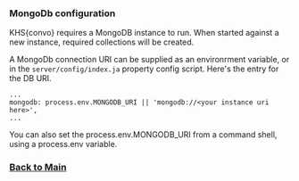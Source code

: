 ### MongoDb configuration 
KHS{convo} requires a MongoDB instance to run. When started against a new instance, required collections will be created. 

A MongoDb connection URI can be supplied as an environrment variable, or in the `server/config/index.ja` property config script. Here's the entry for the DB URI. 

    ...
    mongodb: process.env.MONGODB_URI || 'mongodb://<your instance uri here>',
    ...

You can also set the process.env.MONGODB_URI from a command shell, using a process.env variable.


### [Back to Main](/) 
